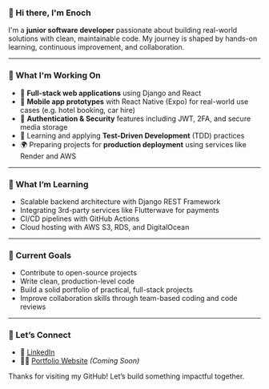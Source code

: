 
### 👋 Hi there, I'm Enoch

I'm a **junior software developer** passionate about building real-world solutions with clean, maintainable code. My journey is shaped by hands-on learning, continuous improvement, and collaboration.

---

### 🚀 What I'm Working On
- 🔧 **Full-stack web applications** using Django and React
- 📱 **Mobile app prototypes** with React Native (Expo) for real-world use cases (e.g. hotel booking, car hire)
- 🔐 **Authentication & Security** features including JWT, 2FA, and secure media storage
- 🧪 Learning and applying **Test-Driven Development** (TDD) practices
- 🌍 Preparing projects for **production deployment** using services like Render and AWS

---

### 🧠 What I’m Learning
- Scalable backend architecture with Django REST Framework  
- Integrating 3rd-party services like Flutterwave for payments  
- CI/CD pipelines with GitHub Actions  
- Cloud hosting with AWS S3, RDS, and DigitalOcean  

---

### 📌 Current Goals
- Contribute to open-source projects  
- Write clean, production-level code  
- Build a solid portfolio of practical, full-stack projects  
- Improve collaboration skills through team-based coding and code reviews  

---

### 🤝 Let’s Connect
- 💼 [LinkedIn](https://www.linkedin.com/in/ebaah2942)  
- 🧑‍💻 [Portfolio Website](https://yourwebsite.com) *(Coming Soon)*  

Thanks for visiting my GitHub! Let’s build something impactful together.


